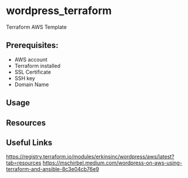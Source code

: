 # wordpress_terraform

Terraform AWS Template

 ## Prerequisites:
   - AWS account
   - Terraform installed 
   - SSL Certificate
   - SSH key
   - Domain Name
   
## Usage

## Resources

## Useful Links
https://registry.terraform.io/modules/erkinsinc/wordpress/aws/latest?tab=resources
https://mschirbel.medium.com/wordpress-on-aws-using-terraform-and-ansible-8c3e04cb76e9
